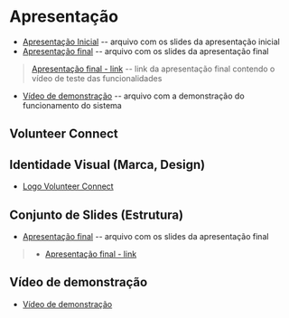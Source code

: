 # Apresentação

* [Apresentação Inicial](./ApresentacaoInicial.pdf) -- arquivo com os slides da apresentação inicial
* [Apresentação final](./ApresentacaoFinal.pdf) -- arquivo com os slides da apresentação final
> [Apresentação final - link](https://www.canva.com/design/DAFniG4GjkI/sw-IVRtKkKFClXYOOpnLPw/edit?utm_content=DAFniG4GjkI&utm_campaign=designshare&utm_medium=link2&utm_source=sharebutton) -- link da apresentação final contendo o vídeo de teste das funcionalidades
* [Vídeo de demonstração](./volunteerconnectvideo_SVhQdFmY.mp4) -- arquivo com a demonstração do funcionamento do sistema


## Volunteer Connect

## Identidade Visual (Marca, Design)
* [Logo Volunteer Connect](./logoVolCon.png)

## Conjunto de Slides (Estrutura)
* [Apresentação final](./ApresentacaoFinall.pdf) -- arquivo com os slides da apresentação final
> - [Apresentação final - link](https://www.canva.com/design/DAFniG4GjkI/sw-IVRtKkKFClXYOOpnLPw/edit?utm_content=DAFniG4GjkI&utm_campaign=designshare&utm_medium=link2&utm_source=sharebutton)

## Vídeo de demonstração
* [Vídeo de demonstração](./volunteerconnectvideo_SVhQdFmY.mp4)
